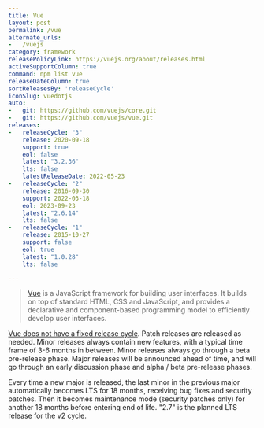 ```yaml
---
title: Vue
layout: post
permalink: /vue
alternate_urls:
-   /vuejs
category: framework
releasePolicyLink: https://vuejs.org/about/releases.html
activeSupportColumn: true
command: npm list vue
releaseDateColumn: true
sortReleasesBy: 'releaseCycle'
iconSlug: vuedotjs
auto:
-   git: https://github.com/vuejs/core.git
-   git: https://github.com/vuejs/vue.git
releases:
-   releaseCycle: "3"
    release: 2020-09-18
    support: true
    eol: false
    latest: "3.2.36"
    lts: false
    latestReleaseDate: 2022-05-23
-   releaseCycle: "2"
    release: 2016-09-30
    support: 2022-03-18
    eol: 2023-09-23
    latest: "2.6.14"
    lts: false
-   releaseCycle: "1"
    release: 2015-10-27
    support: false
    eol: true
    latest: "1.0.28"
    lts: false

---
```


> [Vue](https://vuejs.org/) is a JavaScript framework for building user interfaces. It builds on top of standard HTML, CSS and JavaScript, and provides a declarative and component-based programming model to efficiently develop user interfaces.

[Vue does not have a fixed release cycle](https://vuejs.org/about/releases.html). Patch releases are released as needed. Minor releases always contain new features, with a typical time frame of 3-6 months in between. Minor releases always go through a beta pre-release phase. Major releases will be announced ahead of time, and will go through an early discussion phase and alpha / beta pre-release phases.

Every time a new major is released, the last minor in the previous major automatically becomes LTS for 18 months, receiving bug fixes and security patches. Then it becomes maintenance mode (security patches only) for another 18 months before entering end of life. "2.7" is the planned LTS release for the v2 cycle.

